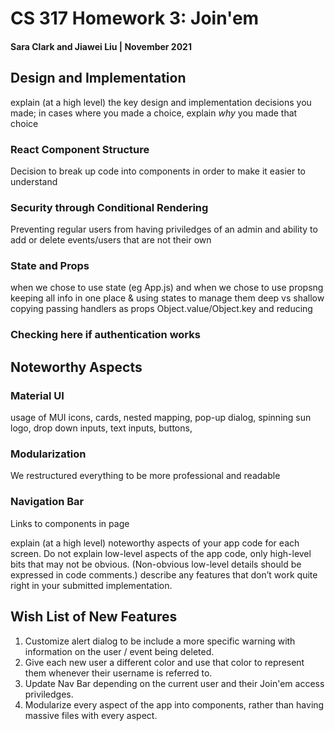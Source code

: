 # CS 317 Homework 3: Join'em
#### Sara Clark and Jiawei Liu | November 2021
## Design and Implementation
explain (at a high level) the key design and implementation decisions you made; in cases where you made a choice, explain *why* you made that choice
### React Component Structure
Decision to break up code into components in order to make it easier to understand
### Security through Conditional Rendering
Preventing regular users from having priviledges of an admin and ability to add or delete events/users that are not their own
### State and Props
when we chose to use state (eg App.js) and when we chose to use propsng 
keeping all info in one place & using states to manage them
deep vs shallow copying
passing handlers as props
Object.value/Object.key and reducing
### Checking here if authentication works



## Noteworthy Aspects

### Material UI
usage of MUI
icons, cards, nested mapping, pop-up dialog, spinning sun logo, drop down inputs, text inputs, buttons, 
### Modularization
We restructured everything to be more professional and readable
### Navigation Bar
Links to components in page


explain (at a high level) noteworthy aspects of your app code for each screen. Do not explain low-level aspects of the app code, only high-level bits that may not be obvious. (Non-obvious low-level details should be expressed in code comments.)
describe any features that don’t work quite right in your submitted implementation.

## Wish List of New Features
1. Customize alert dialog to be include a more specific warning with information on the user / event being deleted.
2. Give each new user a different color and use that color to represent them whenever their username is referred to.
3. Update Nav Bar depending on the current user and their Join'em access priviledges.
4. Modularize every aspect of the app into components, rather than having massive files with every aspect.
